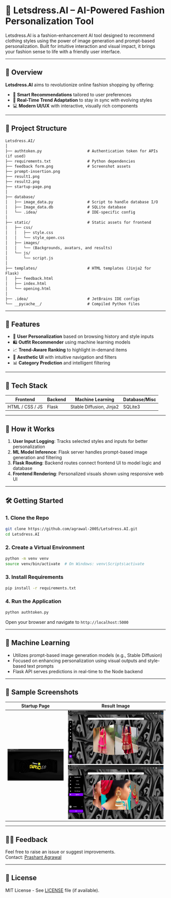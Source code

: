 # 👗 Letsdress.AI – AI-Powered Fashion Personalization Tool

Letsdress.AI is a fashion-enhancement AI tool designed to recommend clothing styles using the power of image generation and prompt-based personalization. Built for intuitive interaction and visual impact, it brings your fashion sense to life with a friendly user interface.

---

## 📌 Overview

**Letsdress.AI** aims to revolutionize online fashion shopping by offering:
- 🧠 **Smart Recommendations** tailored to user preferences  
- 🔁 **Real-Time Trend Adaptation** to stay in sync with evolving styles  
- 💻 **Modern UI/UX** with interactive, visually rich components  

---

## 📁 Project Structure

```
Letsdress.AI/
│
├── authtoken.py                    # Authentication token for APIs (if used)
├── requirements.txt                # Python dependencies
├── feedback form.png               # Screenshot assets
├── prompt-insertion.png
├── result1.png
├── result2.png
├── startup-page.png
│
├── database/
│   ├── image_data.py               # Script to handle database I/O
│   ├── Image_data.db               # SQLite database
│   └── .idea/                      # IDE-specific config
│
├── static/                         # Static assets for frontend
│   ├── css/
│   │   ├── style.css
│   │   └── style_open.css
│   ├── images/
│   │   └── (Backgrounds, avatars, and results)
│   └── js/
│       └── script.js
│
├── templates/                      # HTML templates (Jinja2 for Flask)
│   ├── feedback.html
│   ├── index.html
│   └── opening.html
│
├── .idea/                          # JetBrains IDE configs
└── __pycache__/                    # Compiled Python files
```

---

## 🧠 Features

- 👤 **User Personalization** based on browsing history and style inputs  
- 🛍️ **Outfit Recommender** using machine learning models  
- 📈 **Trend-Aware Ranking** to highlight in-demand items  
- 💅 **Aesthetic UI** with intuitive navigation and filters  
- 📊 **Category Prediction** and intelligent filtering  

---

## 🧰 Tech Stack

| Frontend        | Backend             | Machine Learning        | Database/Misc     |
|-----------------|---------------------|-----------------------  |-------------------|
| HTML / CSS / JS | Flask               |Stable Diffusion, Jinja2 |    SQLite3        |

---

## 🔄 How it Works

1. **User Input Logging**: Tracks selected styles and inputs for better personalization  
2. **ML Model Inference**: Flask server handles prompt-based image generation and filtering  
3. **Flask Routing**: Backend routes connect frontend UI to model logic and database  
4. **Frontend Rendering**: Personalized visuals shown using responsive web UI  

---


## 🛠️ Getting Started

### 1. Clone the Repo

```bash
git clone https://github.com/agrawal-2005/Letsdress.AI.git
cd Letsdress.AI
```

### 2. Create a Virtual Environment

```bash
python -m venv venv
source venv/bin/activate  # On Windows: venv\Scripts\activate
```

### 3. Install Requirements

```bash
pip install -r requirements.txt
```

### 4. Run the Application

```bash
python authtoken.py
```

Open your browser and navigate to `http://localhost:5000`

---

## 🧬 Machine Learning

- Utilizes prompt-based image generation models (e.g., Stable Diffusion)
- Focused on enhancing personalization using visual outputs and style-based text prompts 
- Flask API serves predictions in real-time to the Node backend  

---

## 📸 Sample Screenshots

| Startup Page | Result Image |
|--------------|--------------|
| ![Startup](/startup-page.png) | ![Result1](/result1.png) ![Result2](/result2.png)|

---

## 🙋‍♂️ Feedback

Feel free to raise an issue or suggest improvements.  
Contact: [Prashant Agrawal](https://github.com/agrawal-2005)

---

## 📄 License

MIT License - See [LICENSE](LICENSE) file (if available).